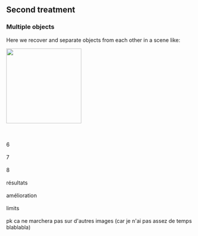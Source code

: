 <h2>Second treatment</h2>

<h3>Multiple objects</h3>

Here we recover and separate objects from each other in a scene like:



<p align="left">
<img width="200" height="200" src="https://user-images.githubusercontent.com/54853371/67782765-8ae0a900-fa69-11e9-9c87-12c8ec772e18.png">
</p>




























<br><br>
6
<br><br>
7
<br><br>
8
<br><br>
résultats
<br><br>
amélioration
<br><br>
limits
<br><br>
pk ca ne marchera pas sur d'autres images (car je n'ai pas assez de temps blablabla)
<br><br>
